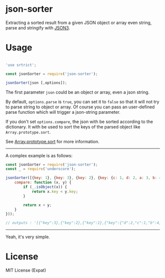 # json-sorter
Extracting a sorted result from a given JSON object or array even string, parse and stringify with [JSON3](https://github.com/bestiejs/json3).

# Usage
``` javascript

'use srtrict';

const jsonSorter = require('json-sorter');

jsonSorter(json [,options]);

```

The first parameter `json` could be an object or array, even a json string.

By default, `options.parse` is `true`, you can set it to `false` so that it will not try to parse string to object or array.
Of course you can pass an user-defined parse function which will trigger a json-string parameter.

If you don't set `options.compare`, the json with be sorted according to the dictionary. It with be used to sort the keys of the parsed object like `Array.prototype.sort`.

See [Array.prototype.sort](https://developer.mozilla.org/zh-CN/docs/Web/JavaScript/Reference/Global_Objects/Array/sort) for more information.

---



A complex example is as follows:
``` javascript
const jsonSorter = require('json-sorter');
const _ = require('underscore');

jsonSorter([{key: 1}, {key: 3}, {key: 2}, {key: {c: 1, d: 2, a: 3, b: 4}}], {
    compare: function (x, y) {
        if (_.isObject(x)) {
            return x.key < y.key;
        }

        return x < y;
    }
}));

// outputs : '[{"key":3},{"key":2},{"key":1},{"key":{"d":2,"c":1,"b":4,"a":3}}]'
```


---

Yeah, it's very simple.

# License
MIT License (Expat)